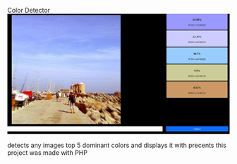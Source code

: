 Color Detector
![](images/color%20detection.PNG)


detects any images top 5 dominant colors and displays it with precents
this project was made with PHP 



